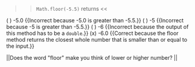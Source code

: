 >><code>Math.floor(-5.5)</code> returns <<

( ) -5.0 {{Incorrect because -5.0 is greater than -5.5.}}
( ) -5 {{Incorrect because -5 is greater than -5.5.}}
( ) -6 {{Incorrect because the output of this method has to be a <code>double</code>.}}
(x) -6.0 {{Correct because the floor method returns the closest whole number that is smaller than or equal to the input.}}

||Does the word "floor" make you think of lower or higher number? ||
